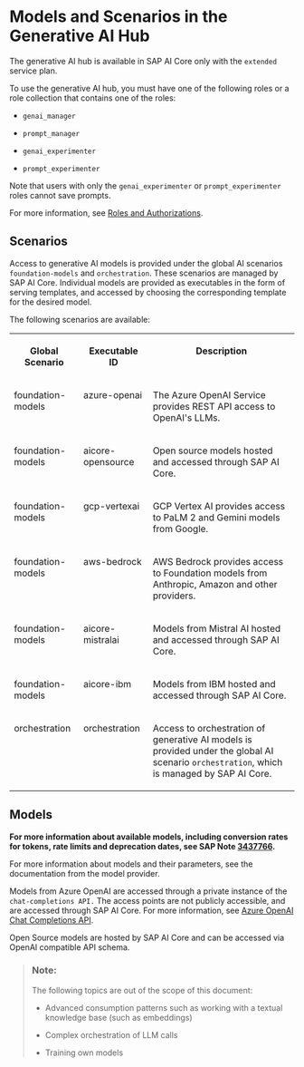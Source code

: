 <!-- loiofef463b24bff4f44a33e98bb1e4f3148 -->

# Models and Scenarios in the Generative AI Hub

The generative AI hub is available in SAP AI Core only with the `extended` service plan.

To use the generative AI hub, you must have one of the following roles or a role collection that contains one of the roles:

-   `genai_manager`

-   `prompt_manager`

-   `genai_experimenter`

-   `prompt_experimenter`


Note that users with only the `genai_experimenter` or `prompt_experimenter` roles cannot save prompts.

For more information, see [Roles and Authorizations](security-e4cf710.md#loio4ef8499d7a4945ec854e3b4590830bcc).



<a name="loiofef463b24bff4f44a33e98bb1e4f3148__section_k14_k3y_bzb"/>

## Scenarios

Access to generative AI models is provided under the global AI scenarios `foundation-models` and `orchestration`. These scenarios are managed by SAP AI Core. Individual models are provided as executables in the form of serving templates, and accessed by choosing the corresponding template for the desired model.

The following scenarios are available:


<table>
<tr>
<th valign="top">

Global Scenario

</th>
<th valign="top">

Executable ID

</th>
<th valign="top">

Description

</th>
</tr>
<tr>
<td valign="top">

foundation-models

</td>
<td valign="top">

azure-openai

</td>
<td valign="top">

The Azure OpenAI Service provides REST API access to OpenAI's LLMs.

</td>
</tr>
<tr>
<td valign="top">

foundation-models

</td>
<td valign="top">

aicore-opensource

</td>
<td valign="top">

Open source models hosted and accessed through SAP AI Core.

</td>
</tr>
<tr>
<td valign="top">

foundation-models

</td>
<td valign="top">

gcp-vertexai

</td>
<td valign="top">

GCP Vertex AI provides access to PaLM 2 and Gemini models from Google.

</td>
</tr>
<tr>
<td valign="top">

foundation-models

</td>
<td valign="top">

aws-bedrock

</td>
<td valign="top">

AWS Bedrock provides access to Foundation models from Anthropic, Amazon and other providers.

</td>
</tr>
<tr>
<td valign="top">

foundation-models

</td>
<td valign="top">

aicore-mistralai

</td>
<td valign="top">

Models from Mistral AI hosted and accessed through SAP AI Core.

</td>
</tr>
<tr>
<td valign="top">

foundation-models

</td>
<td valign="top">

aicore-ibm

</td>
<td valign="top">

Models from IBM hosted and accessed through SAP AI Core.

</td>
</tr>
<tr>
<td valign="top">

orchestration

</td>
<td valign="top">

orchestration

</td>
<td valign="top">

Access to orchestration of generative AI models is provided under the global AI scenario `orchestration`, which is managed by SAP AI Core.

</td>
</tr>
</table>



<a name="loiofef463b24bff4f44a33e98bb1e4f3148__section_dy5_x3y_bzb"/>

## Models

**For more information about available models, including conversion rates for tokens, rate limits and deprecation dates, see SAP Note [3437766](https://me.sap.com/notes/3437766).**

For more information about models and their parameters, see the documentation from the model provider.



Models from Azure OpenAI are accessed through a private instance of the `chat-completions API.` The access points are not publicly accessible, and are accessed through SAP AI Core. For more information, see [Azure OpenAI Chat Completions API](https://learn.microsoft.com/en-us/azure/ai-services/openai/reference#chat-completions).

Open Source models are hosted by SAP AI Core and can be accessed via OpenAI compatible API schema.



> ### Note:  
> The following topics are out of the scope of this document:
> 
> -   Advanced consumption patterns such as working with a textual knowledge base \(such as embeddings\)
> 
> -   Complex orchestration of LLM calls
> 
> -   Training own models

